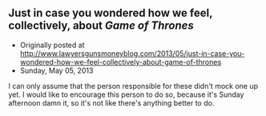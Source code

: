 ## Just in case you wondered how we feel, collectively, about <em>Game of Thrones</em>

 * Originally posted at http://www.lawyersgunsmoneyblog.com/2013/05/just-in-case-you-wondered-how-we-feel-collectively-about-game-of-thrones
 * Sunday, May 05, 2013

I can only assume that the person responsible for these didn't mock one up yet. I would like to encourage this person to do so, because it's Sunday afternoon damn it, so it's not like there's anything better to do.